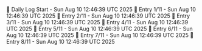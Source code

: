 📅 Daily Log Start - Sun Aug 10 12:46:39 UTC 2025
📌 Entry 1/11 - Sun Aug 10 12:46:39 UTC 2025
📌 Entry 2/11 - Sun Aug 10 12:46:39 UTC 2025
📌 Entry 3/11 - Sun Aug 10 12:46:39 UTC 2025
📌 Entry 4/11 - Sun Aug 10 12:46:39 UTC 2025
📌 Entry 5/11 - Sun Aug 10 12:46:39 UTC 2025
📌 Entry 6/11 - Sun Aug 10 12:46:39 UTC 2025
📌 Entry 7/11 - Sun Aug 10 12:46:39 UTC 2025
📌 Entry 8/11 - Sun Aug 10 12:46:39 UTC 2025
